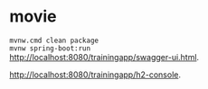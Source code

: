 # movie

`mvnw.cmd clean package`  
`mvnw spring-boot:run`  
[http://localhost:8080/trainingapp/swagger-ui.html](http://localhost:8080/trainingapp/swagger-ui.html).

[http://localhost:8080/trainingapp/h2-console](http://localhost:8080/trainingapp/h2-console).



